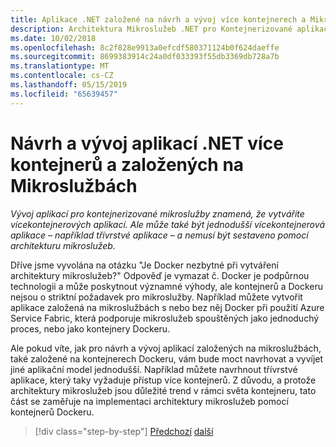 ```yaml
---
title: Aplikace .NET založené na návrh a vývoj více kontejnerech a Mikroslužbách
description: Architektura Mikroslužeb .NET pro Kontejnerizované aplikace .NET | Vysvětlení externí architektury pro návrh a vývoj více kontejnerech a aplikacích .NET na základě Mikroslužeb.
ms.date: 10/02/2018
ms.openlocfilehash: 8c2f828e9913a0efcdf580371124b0f624daeffe
ms.sourcegitcommit: 8699383914c24a0df033393f55db3369db728a7b
ms.translationtype: MT
ms.contentlocale: cs-CZ
ms.lasthandoff: 05/15/2019
ms.locfileid: "65639457"
---
```

# <a name="designing-and-developing-multi-container-and-microservice-based-net-applications"></a>Návrh a vývoj aplikací .NET více kontejnerů a založených na Mikroslužbách

*Vývoj aplikací pro kontejnerizované mikroslužby znamená, že vytváříte vícekontejnerových aplikací. Ale může také být jednodušší vícekontejnerová aplikace – například třívrstvé aplikace – a nemusí být sestaveno pomocí architekturu mikroslužeb.*

Dříve jsme vyvolána na otázku "Je Docker nezbytné při vytváření architektury mikroslužeb?" Odpověď je vymazat č. Docker je podpůrnou technologii a může poskytnout významné výhody, ale kontejnerů a Dockeru nejsou o striktní požadavek pro mikroslužby. Například můžete vytvořit aplikace založená na mikroslužbách s nebo bez něj Docker při použití Azure Service Fabric, která podporuje mikroslužeb spouštěných jako jednoduchý proces, nebo jako kontejnery Dockeru.

Ale pokud víte, jak pro návrh a vývoj aplikací založených na mikroslužbách, také založené na kontejnerech Dockeru, vám bude moct navrhovat a vyvíjet jiné aplikační model jednodušší. Například můžete navrhnout třívrstvé aplikace, který taky vyžaduje přístup více kontejnerů. Z důvodu, a protože architektury mikroslužeb jsou důležité trend v rámci světa kontejneru, tato část se zaměřuje na implementaci architektury mikroslužeb pomocí kontejnerů Dockeru.

>[!div class="step-by-step"]
>[Předchozí](../docker-application-development-process/docker-app-development-workflow.md)
>[další](microservice-application-design.md)

